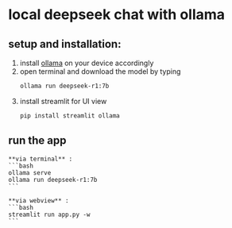 # local deepseek chat with ollama

## setup and installation:
1. install [ollama](https://www.metriccoders.com/post/how-to-install-and-run-ollama-on-macos) on your device accordingly 
2. open terminal and download the model by typing 
    ```bash 
    ollama run deepseek-r1:7b
    ```
3. install streamlit for UI view 
    ```bash 
    pip install streamlit ollama
    ```

## run the app
    **via terminal** :
    ```bash 
    ollama serve
    ollama run deepseek-r1:7b
    ```
    
    **via webview** :
    ```bash
    streamlit run app.py -w
    ```

